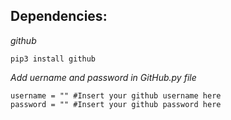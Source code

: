 

## Dependencies:

*github*
```
pip3 install github
```

*Add uername and password in GitHub.py file*
```
username = "" #Insert your github username here
password = "" #Insert your github password here

```


